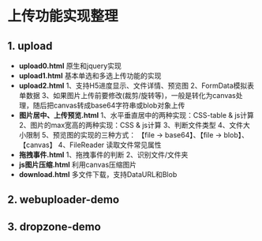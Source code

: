 # 上传功能实现整理
## 1. upload
* **upload0.html**
原生和jquery实现
* **upload1.html**
基本单选和多选上传功能的实现
* **upload2.html**
1、支持H5进度显示、文件详情、预览图
2、FormData模拟表单数据
3、如果图片上传前要修改(裁剪/旋转等)，一般是转化为canvas处理，随后把canvas转成base64字符串或blob对象上传
* **图片居中、上传预览.html**
1、水平垂直居中的两种实现：CSS-table & js计算
2、图片的max宽高的两种实现：CSS & js计算
3、判断文件类型
4、文件大小限制
5、预览图的实现的三种方式：
 【file -> base64】、【file -> blob】、【canvas】 
4、FileReader 读取文件常见属性
* **拖拽事件.html**
1、拖拽事件的判断
2、识别文件/文件夹
* **js图片压缩.html**
利用canvas压缩图片
* **download.html**
多文件下载，支持DataURL和Blob

## 2. webuploader-demo

## 3. dropzone-demo